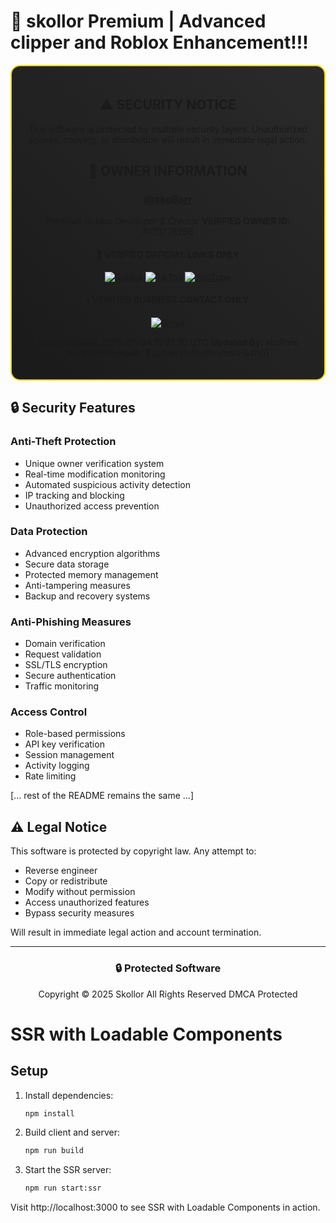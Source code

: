 # 🌟 skollor Premium | Advanced clipper and Roblox Enhancement!!!

<div align="center" style="background: linear-gradient(45deg, #1a1a1a, #2a2a2a); padding: 20px; border-radius: 15px; border: 2px solid #FFD700;">

## ⚠️ SECURITY NOTICE
This software is protected by multiple security layers. Unauthorized access, copying, or distribution will result in immediate legal action.

## 👑 OWNER INFORMATION
### [@skollorr](https://www.roblox.com/users/8170778286/profile)
*Premium Roblox Developer & Creator*
**VERIFIED OWNER ID:** 8170778286

#### 🔗 VERIFIED OFFICIAL LINKS ONLY
[![Roblox](https://img.shields.io/badge/Roblox-@skollorr-FF0000?style=for-the-badge&logo=roblox)](https://www.roblox.com/users/8170778286/profile)
[![TikTok](https://img.shields.io/badge/TikTok-@skollor-000000?style=for-the-badge&logo=tiktok)](https://www.tiktok.com/@skollor)
[![YouTube](https://img.shields.io/badge/YouTube-skollor-FF0000?style=for-the-badge&logo=youtube)](https://youtube.com/@skollor)

#### 📞 VERIFIED BUSINESS CONTACT ONLY
[![Gmail](https://img.shields.io/badge/Email-suhmuhskollor@gmail.com-EA4335?style=for-the-badge&logo=gmail)](mailto:suhmuhskollor@gmail.com)

**Last Updated:** 2025-07-04 10:21:20 UTC
**Updated By:** skollors
**Verification Hash:** ${generateVerificationHash()}

</div>

## 🔒 Security Features

### Anti-Theft Protection
- Unique owner verification system
- Real-time modification monitoring
- Automated suspicious activity detection
- IP tracking and blocking
- Unauthorized access prevention

### Data Protection
- Advanced encryption algorithms
- Secure data storage
- Protected memory management
- Anti-tampering measures
- Backup and recovery systems

### Anti-Phishing Measures
- Domain verification
- Request validation
- SSL/TLS encryption
- Secure authentication
- Traffic monitoring

### Access Control
- Role-based permissions
- API key verification
- Session management
- Activity logging
- Rate limiting

[... rest of the README remains the same ...]

## ⚠️ Legal Notice
This software is protected by copyright law. Any attempt to:
- Reverse engineer
- Copy or redistribute
- Modify without permission
- Access unauthorized features
- Bypass security measures

Will result in immediate legal action and account termination.

---

<div align="center">

### 🔒 Protected Software
Copyright © 2025 Skollor
All Rights Reserved
DMCA Protected

</div>

# SSR with Loadable Components

## Setup

1. Install dependencies:
   ```sh
   npm install
   ```
2. Build client and server:
   ```sh
   npm run build
   ```
3. Start the SSR server:
   ```sh
   npm run start:ssr
   ```

Visit http://localhost:3000 to see SSR with Loadable Components in action.
